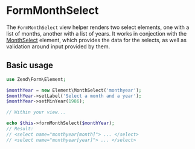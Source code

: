 # FormMonthSelect

The `FormMonthSelect` view helper renders two select elements, one with a list
of months, another with a list of years. It works in conjection with the
[MonthSelect](../element/month-select.md) element, which provides the data for
the selects, as well as validation around input provided by them.

## Basic usage

```php
use Zend\Form\Element;

$monthYear = new Element\MonthSelect('monthyear');
$monthYear->setLabel('Select a month and a year');
$monthYear->setMinYear(1986);

// Within your view...

echo $this->formMonthSelect($monthYear);
// Result:
// <select name="monthyear[month]"> ... </select>
// <select name="monthyear[year]"> ... </select>
```
